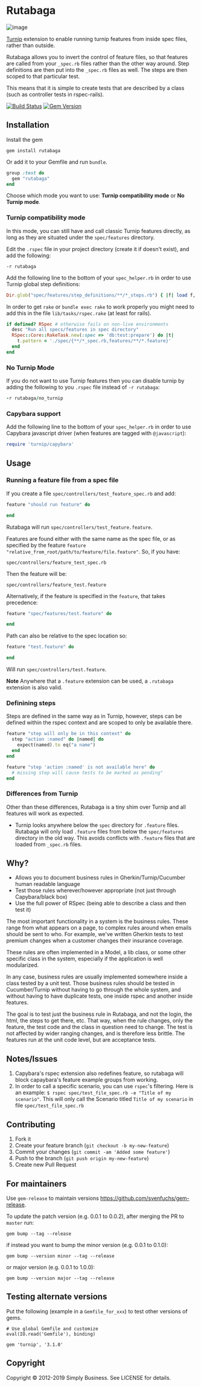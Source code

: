 # Rutabaga

![image](rutabaga-vs-turnip.jpg)

[Turnip](https://github.com/jnicklas/turnip) extension to enable running turnip features from inside spec files, rather than outside.

Rutabaga allows you to invert the control of feature files, so that features are called from your `_spec.rb` files rather than the other way around. Step definitions are then put into the `_spec.rb` files as well. The steps are then scoped to that particular test.

This means that it is simple to create tests that are described by a class (such as controller tests in rspec-rails).

[![Build Status](https://travis-ci.org/simplybusiness/rutabaga.svg?branch=master)](https://travis-ci.org/simplybusiness/rutabaga)
[![Gem Version](https://badge.fury.io/rb/rutabaga.svg)](https://badge.fury.io/rb/rutabaga)

## Installation

Install the gem

```
gem install rutabaga
```

Or add it to your Gemfile and run `bundle`.

```ruby
group :test do
  gem "rutabaga"
end
```

Choose which mode you want to use: __Turnip compatibility mode__ or __No Turnip mode__.

### Turnip compatibility mode

In this mode, you can still have and call classic Turnip features directly, as long
as they are situated under the `spec/features` directory.

Edit the `.rspec` file in your project directory (create it if doesn't
exist), and add the following:

```
-r rutabaga
```

Add the following line to the bottom of your `spec_helper.rb` in order to use
Turnip global step definitions:

```ruby
Dir.glob("spec/features/step_definitions/**/*_steps.rb") { |f| load f, true }
```

In order to get `rake` or `bundle exec rake` to work properly you might need to add this in the file `lib/tasks/rspec.rake` (at least for rails).

```ruby
if defined? RSpec # otherwise fails on non-live environments
  desc "Run all specs/features in spec directory"
  RSpec::Core::RakeTask.new(:spec => 'db:test:prepare') do |t|
    t.pattern = './spec/{**/*_spec.rb,features/**/*.feature}'
  end
end
```

### No Turnip Mode

If you do not want to use Turnip features then you can disable turnip by adding the following to you `.rspec` file instead of `-r rutabaga`:

```ruby
-r rutabaga/no_turnip
```

### Capybara support

Add the following line to the bottom of your `spec_helper.rb` in order to use Capybara javascript driver (when features are tagged with `@javascript`):

```ruby
require 'turnip/capybara'
```

## Usage

### Running a feature file from a spec file

If you create a file `spec/controllers/test_feature_spec.rb` and add:

```ruby
feature "should run feature" do

end
```

Rutabaga will run `spec/controllers/test_feature.feature`.

Features are found either with the same name as the spec file, or as specified by the feature `feature "relative_from_root/path/to/feature/file.feature"`. So, if you have:

`spec/controllers/feature_test_spec.rb`

Then the feature will be:

`spec/controllers/feature_test.feature`

Alternatively, if the feature is specified in the `feature`, that takes precedence:

```ruby
feature "spec/features/test.feature" do

end
```

Path can also be relative to the spec location so:

```ruby
feature "test.feature" do

end
```

Will run `spec/controllers/test.feature`.

**Note** Anywhere that a `.feature` extension can be used, a `.rutabaga` extension is also valid.

### Definining steps

Steps are defined in the same way as in Turnip, however, steps can be defined within the rspec context and are scoped to only be available there.

```ruby
feature "step will only be in this context" do
  step "action :named" do |named| do
    expect(named).to eq("a name")
  end
end

feature "step 'action :named' is not available here" do
  # missing step will cause tests to be marked as pending"
end
```

### Differences from Turnip

Other than these differences, Rutabaga is a tiny shim over Turnip and all features will work as expected.

* Turnip looks anywhere below the `spec` directory for `.feature` files. Rutabaga will only load `.feature` files from below the `spec/features` directory in the old way. This avoids conflicts with `.feature` files that are loaded from `_spec.rb` files.

## Why?

* Allows you to document business rules in Gherkin/Turnip/Cucumber human readable language
* Test those rules wherever/however appropriate (not just through Capybara/black box)
* Use the full power of RSpec (being able to describe a class and then test it)

The most important functionality in a system is the business rules. These range from what appears on a page, to complex rules around when emails should be sent to who. For example, we've written Gherkin tests to test premium changes when a customer changes their insurance coverage.

These rules are often implemented in a Model, a lib class, or some other specific class in the system, especially if the application is well modularized.

In any case, business rules are usually implemented somewhere inside a class tested by a unit test. Those business rules should be tested in Cucumber/Turnip without having to go through the whole system, and without having to have duplicate tests, one inside rspec and another inside features.

The goal is to test just the business rule in Rutabaga, and not the login, the html, the steps to get there, etc. That way, when the rule changes, only the feature, the test code and the class in question need to change. The test is not affected by wider ranging changes, and is therefore less brittle. The features run at the unit code level, but are acceptance tests.

## Notes/Issues

1. Capybara's rspec extension also redefines feature, so rutabaga will block
   capaybara's feature example groups from working.
1. In order to call a specific scenario, you can use `rspec`'s filtering. Here is an example:
    `$ rspec spec/test_file_spec.rb -e "Title of my scenario"`.
   This will only call the Scenario titled `Title of my scenario` in file `spec/test_file_spec.rb`

## Contributing

1. Fork it
2. Create your feature branch (`git checkout -b my-new-feature`)
3. Commit your changes (`git commit -am 'Added some feature'`)
4. Push to the branch (`git push origin my-new-feature`)
5. Create new Pull Request

## For maintainers

Use `gem-release` to maintain versions https://github.com/svenfuchs/gem-release.

To update the patch version (e.g. 0.0.1 to 0.0.2), after merging the PR to `master` run:

```
gem bump --tag --release
```

if instead you want to bump the minor version (e.g. 0.0.1 to 0.1.0):

```
gem bump --version minor --tag --release
```

or major version (e.g. 0.0.1 to 1.0.0):

```
gem bump --version major --tag --release
```

## Testing alternate versions

Put the following (example in a `Gemfile_for_xxx`) to test other versions of gems.

```
# Use global Gemfile and customize
eval(IO.read('Gemfile'), binding)

gem 'turnip', '3.1.0'
```

## Copyright

Copyright © 2012-2019 Simply Business. See LICENSE for details.
